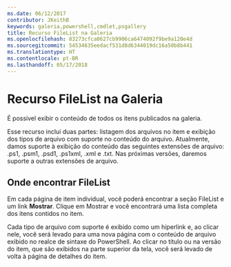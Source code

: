 ```yaml
---
ms.date: 06/12/2017
contributor: JKeithB
keywords: galeria,powershell,cmdlet,psgallery
title: Recurso FileList na Galeria
ms.openlocfilehash: 83273cfca0627cb9906ca6474092f9be9a120e4d
ms.sourcegitcommit: 54534635eedacf531d8d6344019dc16a50b8b441
ms.translationtype: HT
ms.contentlocale: pt-BR
ms.lasthandoff: 05/17/2018
---
```

# <a name="filelist-feature-in-the-gallery"></a>Recurso FileList na Galeria

É possível exibir o conteúdo de todos os itens publicados na galeria.

Esse recurso inclui duas partes: listagem dos arquivos no item e exibição dos tipos de arquivo com suporte no conteúdo do arquivo. Atualmente, damos suporte à exibição do conteúdo das seguintes extensões de arquivo: .ps1, .psm1, .psd1, .ps1xml, .xml e .txt. Nas próximas versões, daremos suporte a outras extensões de arquivo.

## <a name="where-to-find-filelist"></a>Onde encontrar FileList

Em cada página de item individual, você poderá encontrar a seção FileList e um link **Mostrar**. Clique em Mostrar e você encontrará uma lista completa dos itens contidos no item.

Cada tipo de arquivo com suporte é exibido como um hiperlink e, ao clicar nele, você será levado para uma nova página com o conteúdo de arquivo exibido no realce de sintaxe do PowerShell. Ao clicar no título ou na versão do item, que são exibidos na parte superior da tela, você será levado de volta à página de detalhes do item.